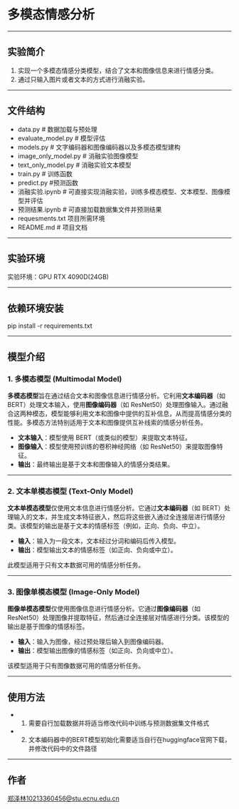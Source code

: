 # 多模态情感分析

---

## 实验简介
1. 实现一个多模态情感分类模型，结合了文本和图像信息来进行情感分类。
2. 通过只输入图片或者文本的方式进行消融实验。

---

## 文件结构  
- data.py # 数据加载与预处理
- evaluate_model.py # 模型评估
- models.py # 文字编码器和图像编码器以及多模态模型建构
- image_only_model.py # 消融实验图像模型
- text_only_model.py # 消融实验文本模型
- train.py # 训练函数
- predict.py #预测函数
- 消融实验.ipynb # 可直接实现消融实验，训练多模态模型、文本模型、图像模型并评估
- 预测结果.ipynb # 可直接加载数据集文件并预测结果
- requesments.txt 项目所需环境
- README.md # 项目文档

---

## 实验环境
实验环境：GPU RTX 4090D(24GB)

---

## 依赖环境安装
pip install -r requirements.txt<br>

---

## 模型介绍

### 1. **多模态模型 (Multimodal Model)**

**多模态模型**旨在通过结合文本和图像信息进行情感分析。它利用**文本编码器**（如 BERT）处理文本输入，使用**图像编码器**（如 ResNet50）处理图像输入。通过融合这两种模态，模型能够利用文本和图像中提供的互补信息，从而提高情感分类的性能。多模态方法特别适用于文本和图像提供互补线索的情感分析任务。

- **文本输入**：模型使用 BERT（或类似的模型）来提取文本特征。
- **图像输入**：模型使用预训练的卷积神经网络（如 ResNet50）来提取图像特征。
- **输出**：最终输出是基于文本和图像输入的情感分类结果。

---

### 2. **文本单模态模型 (Text-Only Model)**

**文本单模态模型**仅使用文本信息进行情感分析。它通过**文本编码器**（如 BERT）处理输入的文本，并生成文本特征嵌入，然后将这些嵌入通过全连接层进行情感分类。该模型的输出是基于文本的情感标签（例如，正向、负向、中立）。

- **输入**：输入为一段文本，文本经过分词和编码后传入模型。
- **输出**：模型输出文本的情感标签（如正向、负向或中立）。

此模型适用于只有文本数据可用的情感分析任务。

---

### 3. **图像单模态模型 (Image-Only Model)**

**图像单模态模型**仅使用图像信息进行情感分析。它通过**图像编码器**（如 ResNet50）处理图像并提取特征，然后通过全连接层对情感进行分类。该模型的输出是基于图像的情感标签。

- **输入**：输入为图像，经过预处理后输入到图像编码器。
- **输出**：模型输出图像的情感标签（如正向、负向或中立）。

该模型适用于只有图像数据可用的情感分析任务。

---

## 使用方法
- 1. 需要自行加载数据并将适当修改代码中训练与预测数据集文件格式
- 2. 文本编码器中的BERT模型初始化需要适当自行在huggingface官网下载，并修改代码中的文件路径

---
## 作者
郑泽林10213360456@stu.ecnu.edu.cn
